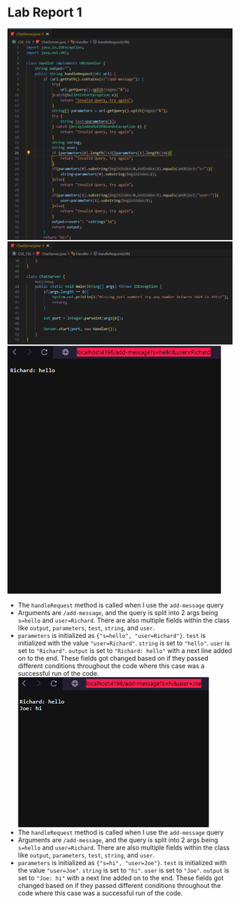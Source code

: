 # Lab Report 1
![Image](ChatServer1.png)
![Image](ChatServer2.png)
![Image](add-message1.png)<br>
* The `handleRequest` method is called when I use the `add-message` query
* Arguments are `/add-message`, and the query is split into 2 args being `s=hello` and `user=Richard`. There are also multiple fields within the class like `output`, `parameters`, `test`, `string`, and `user`.
* `parameters` is initialized as `{"s=hello", "user=Richard"}`. `test` is initialized with the value `"user=Richard"`. `string` is set to `"hello"`. `user` is set to `"Richard"`. `output` is set to `"Richard: hello"` with a next line added on to the end. These fields got changed based on if they passed different conditions throughout the code where this case was a successful run of the code.<br>
![Image](add-message2.png)<br>
* The `handleRequest` method is called when I use the `add-message` query
* Arguments are `/add-message`, and the query is split into 2 args being `s=hello` and `user=Richard`. There are also multiple fields within the class like `output`, `parameters`, `test`, `string`, and `user`.
* `parameters` is initialized as `{"s=hi", "user=Joe"}`. `test` is initialized with the value `"user=Joe"`. `string` is set to `"hi"`. `user` is set to `"Joe"`. `output` is set to `"Joe: hi"` with a next line added on to the end. These fields got changed based on if they passed different conditions throughout the code where this case was a successful run of the code.<br>
